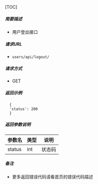 

[TOC]
    
##### 简要描述

- 用户登出接口

##### 请求URL
- ` users/api/logout/ `
  
##### 请求方式
- GET

##### 返回示例 

``` 
  {
  'status': 200
  }
```

##### 返回参数说明 

|参数名|类型| 说明   |
|:-----  |:-----|------|
| status  | int    | 状态码  |

##### 备注 

- 更多返回错误代码请看首页的错误代码描述





